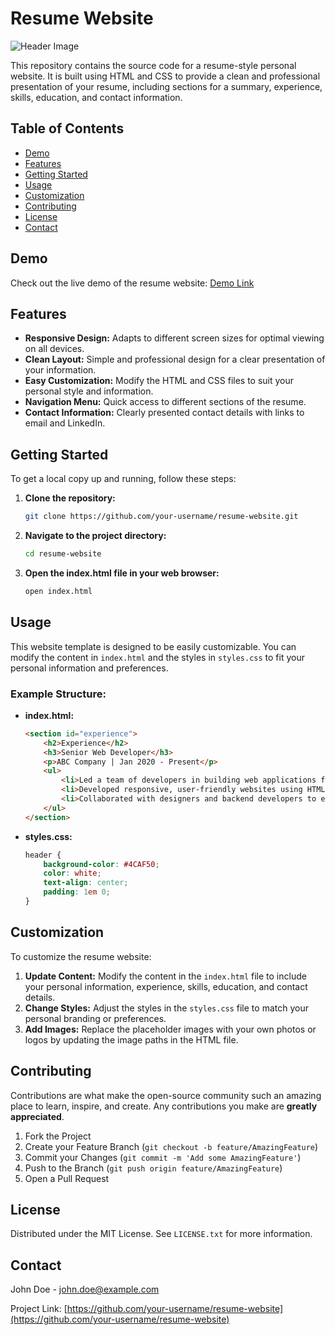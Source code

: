# Resume Website

![Header Image](path/to/your/header-image.jpg)

This repository contains the source code for a resume-style personal website. It is built using HTML and CSS to provide a clean and professional presentation of your resume, including sections for a summary, experience, skills, education, and contact information.

## Table of Contents

- [Demo](#demo)
- [Features](#features)
- [Getting Started](#getting-started)
- [Usage](#usage)
- [Customization](#customization)
- [Contributing](#contributing)
- [License](#license)
- [Contact](#contact)

## Demo

Check out the live demo of the resume website: [Demo Link](https://your-demo-link.com)

## Features

- **Responsive Design:** Adapts to different screen sizes for optimal viewing on all devices.
- **Clean Layout:** Simple and professional design for a clear presentation of your information.
- **Easy Customization:** Modify the HTML and CSS files to suit your personal style and information.
- **Navigation Menu:** Quick access to different sections of the resume.
- **Contact Information:** Clearly presented contact details with links to email and LinkedIn.

## Getting Started

To get a local copy up and running, follow these steps:

1. **Clone the repository:**
    ```sh
    git clone https://github.com/your-username/resume-website.git
    ```
2. **Navigate to the project directory:**
    ```sh
    cd resume-website
    ```
3. **Open the index.html file in your web browser:**
    ```sh
    open index.html
    ```

## Usage

This website template is designed to be easily customizable. You can modify the content in `index.html` and the styles in `styles.css` to fit your personal information and preferences.

### Example Structure:

- **index.html:**
    ```html
    <section id="experience">
        <h2>Experience</h2>
        <h3>Senior Web Developer</h3>
        <p>ABC Company | Jan 2020 - Present</p>
        <ul>
            <li>Led a team of developers in building web applications for clients.</li>
            <li>Developed responsive, user-friendly websites using HTML, CSS, and JavaScript.</li>
            <li>Collaborated with designers and backend developers to enhance user experience.</li>
        </ul>
    </section>
    ```

- **styles.css:**
    ```css
    header {
        background-color: #4CAF50;
        color: white;
        text-align: center;
        padding: 1em 0;
    }
    ```

## Customization

To customize the resume website:

1. **Update Content:** Modify the content in the `index.html` file to include your personal information, experience, skills, education, and contact details.
2. **Change Styles:** Adjust the styles in the `styles.css` file to match your personal branding or preferences.
3. **Add Images:** Replace the placeholder images with your own photos or logos by updating the image paths in the HTML file.

## Contributing

Contributions are what make the open-source community such an amazing place to learn, inspire, and create. Any contributions you make are **greatly appreciated**.

1. Fork the Project
2. Create your Feature Branch (`git checkout -b feature/AmazingFeature`)
3. Commit your Changes (`git commit -m 'Add some AmazingFeature'`)
4. Push to the Branch (`git push origin feature/AmazingFeature`)
5. Open a Pull Request

## License

Distributed under the MIT License. See `LICENSE.txt` for more information.

## Contact

John Doe - [john.doe@example.com](mailto:john.doe@example.com)

Project Link: [https://github.com/your-username/resume-website](https://github.com/your-username/resume-website)
